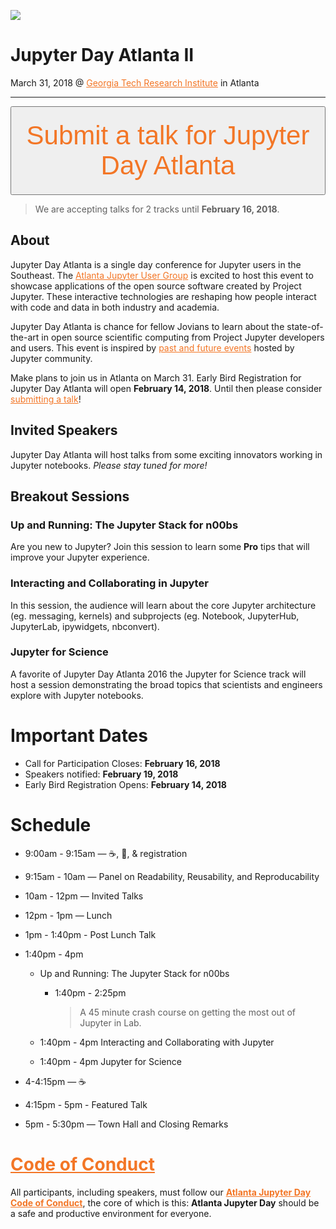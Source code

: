 
![](https://user-images.githubusercontent.com/4236275/35634953-fb4a3eb6-067a-11e8-81f7-8f06fcf0b052.png)


# Jupyter Day Atlanta II 

March 31, 2018 @ [Georgia Tech Research Institute](None) in Atlanta

---



[<button type="button" style="font-size: 3em; padding: .5em;">Submit a talk for Jupyter Day Atlanta</button>](https://docs.google.com/forms/d/e/1FAIpQLSeUJfyYnmsDtswuFanajOpAbAl_E4Ib6LsgM1fMk6Y42ZCf2w/viewform)


> We are accepting talks for 2 tracks until __February 16, 2018__.



## About

Jupyter Day Atlanta  is a single day conference for Jupyter users in the Southeast.  The [Atlanta
Jupyter User Group](https://www.meetup.com/Atlanta-Jupyter-User-Group/) is excited to host this event to showcase  applications
of the open source software created by Project Jupyter.  These interactive technologies
are reshaping how people interact with code and data in both industry and academia.  

Jupyter Day Atlanta is chance for fellow Jovians to learn about the state-of-the-art in open
source scientific computing from Project Jupyter developers and users. This event is inspired by
[past and future events](docs/events.md) hosted by Jupyter community.  

Make plans to join us in Atlanta on March 31.  Early Bird Registration for Jupyter Day Atlanta
will open __February 14, 2018__.  Until then please consider [submitting a talk](https://docs.google.com/forms/d/e/1FAIpQLSeUJfyYnmsDtswuFanajOpAbAl_E4Ib6LsgM1fMk6Y42ZCf2w/viewform)!



## Invited Speakers

Jupyter Day Atlanta will host talks from some exciting innovators working in Jupyter notebooks.  _Please
stay tuned for more!_

## Breakout Sessions

### Up and Running: The Jupyter Stack for n00bs

Are you new to Jupyter?  Join this session to learn some __Pro__ tips that will improve your Jupyter experience.

### Interacting and Collaborating in Jupyter

In this session, the audience will learn about the core Jupyter
architecture (eg. messaging, kernels) and subprojects (eg. Notebook, JupyterHub, JupyterLab, ipywidgets, nbconvert).  


### Jupyter for Science

A favorite of Jupyter Day Atlanta 2016 the Jupyter for Science track will host a session demonstrating
the broad topics that scientists and engineers explore with Jupyter notebooks.



# Important Dates

* Call for Participation Closes: __February 16, 2018__
* Speakers notified: __February 19, 2018__
* Early Bird Registration Opens: __February 14, 2018__





# Schedule

* 9:00am - 9:15am — ☕️, 🍩, & registration
* 9:15am - 10am — Panel on Readability, Reusability, and Reproducability
* 10am - 12pm — Invited Talks
* 12pm - 1pm — Lunch
* 1pm - 1:40pm - Post Lunch Talk
* 1:40pm - 4pm

    * Up and Running: The Jupyter Stack for n00bs
        * 1:40pm - 2:25pm
          > A 45 minute crash course on getting the most out of Jupyter in Lab.

    * 1:40pm - 4pm Interacting and Collaborating with Jupyter
    * 1:40pm - 4pm Jupyter for Science

* 4-4:15pm  — ☕️
* 4:15pm - 5pm - Featured Talk
* 5pm - 5:30pm — Town Hall and Closing Remarks





# [Code of Conduct][coc]

All participants, including speakers, must follow our [__Atlanta Jupyter Day Code of Conduct__][coc], the core of which is
this: __Atlanta Jupyter Day__ should be a safe and productive environment for everyone.

[coc]: conduct/code_of_conduct.md



<style>
button, a:link {
    color: #F37626;
}
</style>

